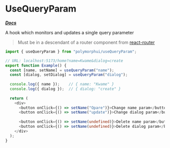 # UseQueryParam

[**_Docs_**](../README.md)

A hook which monitors and updates a single query parameter

> Must be in a descendant of a router component from [react-router](https://reactrouter.com/7.8.0/home)

```typescript jsx
import { useQueryParam } from "polymorphui/useQueryParam";

// URL: localhost:5173/home?name=Kwame&dialog=create
export function Example() {
  const [name, setName] = useQueryParam("name");
  const [dialog, setDialog] = useQueryParam("dialog");
  
  console.log({ name });    // { name: "Kwame" }
  console.log({ dialog });  // { dialog: "create" }
  
  return (
    <div>
      <button onClick={() => setName("Opare")}>Change name param</button>
      <button onClick={() => setName("update")}>Change dialog param</button>
      
      <button onClick={() => setName(undefined)}>Delete name param</button>
      <button onClick={() => setName(undefined)}>Delete dialog param</button>
    </div>
  );
}
```
